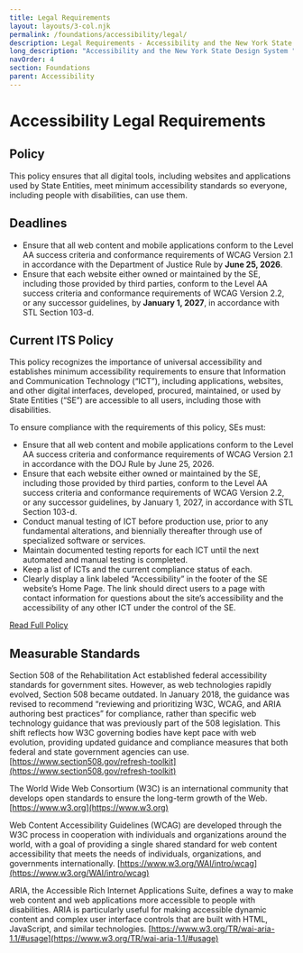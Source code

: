 ```yaml
---
title: Legal Requirements
layout: layouts/3-col.njk
permalink: /foundations/accessibility/legal/
description: Legal Requirements - Accessibility and the New York State Design System
long_description: "Accessibility and the New York State Design System "
navOrder: 4
section: Foundations
parent: Accessibility
---
```

# Accessibility Legal Requirements

## Policy

This policy ensures that all digital tools, including websites and applications used by State Entities, meet minimum accessibility standards so everyone, including people with disabilities, can use them.

## Deadlines
- Ensure that all web content and mobile applications conform to the Level AA success criteria and conformance requirements of WCAG Version 2.1 in accordance with the Department of Justice Rule by **June 25, 2026**.
- Ensure that each website either owned or maintained by the SE, including those provided by third parties, conform to the Level AA success criteria and conformance requirements of WCAG Version 2.2, or any successor guidelines, by **January 1, 2027**, in accordance with STL Section 103-d.


## Current ITS Policy

This policy recognizes the importance of universal accessibility and establishes minimum accessibility requirements to ensure that Information and Communication Technology (“ICT”), including applications, websites, and other digital interfaces, developed, procured, maintained, or used by State Entities (“SE”) are accessible to all users, including those with disabilities.

To ensure compliance with the requirements of this policy, SEs must:  
- Ensure that all web content and mobile applications conform to the Level AA success criteria and conformance requirements of WCAG Version 2.1 in accordance with the DOJ Rule by June 25, 2026. 
- Ensure that each website either owned or maintained by the SE, including those provided by third parties, conform to the Level AA success criteria and conformance requirements of WCAG Version 2.2, or any successor guidelines, by January 1, 2027, in accordance with STL Section 103-d.
- Conduct manual testing of ICT before production use, prior to any fundamental alterations, and biennially thereafter through use of specialized software or services.
- Maintain documented testing reports for each ICT until the next automated and manual testing is completed.
- Keep a list of ICTs and the current compliance status of each.
- Clearly display a link labeled “Accessibility” in the footer of the SE website’s Home Page. The link should direct users to a page with contact information for questions about the site’s accessibility and the accessibility of any other ICT under the control of the SE.

[Read Full Policy](https://its.ny.gov/document/accessibility-web-based-information-and-applications-compliance-reporting)

## Measurable Standards

Section 508 of the Rehabilitation Act established federal accessibility standards for government sites. However, as web technologies rapidly evolved, Section 508 became outdated. In January 2018, the guidance was revised to recommend “reviewing and prioritizing W3C, WCAG, and ARIA authoring best practices” for compliance, rather than specific web technology guidance that was previously part of the 508 legislation. This shift reflects how W3C governing bodies have kept pace with web evolution, providing updated guidance and compliance measures that both federal and state government agencies can use. [https://www.section508.gov/refresh-toolkit](https://www.section508.gov/refresh-toolkit)

The World Wide Web Consortium (W3C) is an international community that develops open standards to ensure the long-term growth of the Web. [https://www.w3.org](https://www.w3.org)

Web Content Accessibility Guidelines (WCAG) are developed through the W3C process in cooperation with individuals and organizations around the world, with a goal of providing a single shared standard for web content accessibility that meets the needs of individuals, organizations, and governments internationally. [https://www.w3.org/WAI/intro/wcag](https://www.w3.org/WAI/intro/wcag)

ARIA, the Accessible Rich Internet Applications Suite, defines a way to make web content and web applications more accessible to people with disabilities. ARIA is particularly useful for making accessible dynamic content and complex user interface controls that are built with HTML, JavaScript, and similar technologies. [https://www.w3.org/TR/wai-aria-1.1/#usage](https://www.w3.org/TR/wai-aria-1.1/#usage)
